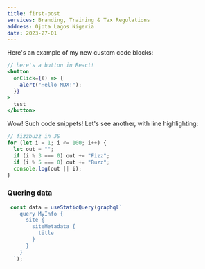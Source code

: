 ```yaml
---
title: first-post
services: Branding, Training & Tax Regulations
address: Ojota Lagos Nigeria
date: 2023-27-01
---
```


Here's an example of my new custom code blocks:

```jsx
// here's a button in React!
<button
  onClick={() => {
    alert("Hello MDX!");
  }}
>
  test
</button>
```

Wow! Such code snippets!
Let's see another, with line highlighting:

```js
// fizzbuzz in JS
for (let i = 1; i <= 100; i++) {
  let out = "";
  if (i % 3 === 0) out += "Fizz";
  if (i % 5 === 0) out += "Buzz";
  console.log(out || i);
}
```

### Quering data


```js
 const data = useStaticQuery(graphql`
    query MyInfo {
      site {
        siteMetadata {
          title
        }
      }
    }
  `);

```

